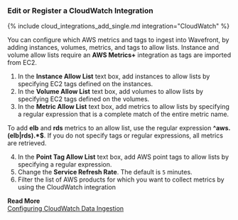 ### Edit or Register a CloudWatch Integration

{% include cloud_integrations_add_single.md integration="CloudWatch" %}

You can configure which AWS metrics and tags to ingest into Wavefront, by adding instances, volumes, metrics, and tags to allow lists. Instance and volume allow lists require an **AWS Metrics+** integration as tags are imported from EC2. 

1. In the **Instance Allow List** text box, add instances to allow lists by specifying EC2 tags defined on the instances. 
2. In the **Volume Allow List** text box, add volumes to allow lists by specifying EC2 tags defined on the volumes.
3. In the **Metric Allow List** text box, add metrics to allow lists by specifying a regular expression that is a complete match of the entire metric name. 

  To add **elb** and **rds** metrics to an allow list, use the regular expression **^aws\.(elb|rds).*$**. If you do not specify tags or regular expressions, all metrics are retrieved. 
  
4. In the **Point Tag Allow List** text box, add AWS point tags to allow lists by specifying a regular expression.
5. Change the **Service Refresh Rate**. The default is `5` minutes.
6. Filter the list of AWS products for which you want to collect metrics by using the CloudWatch integration

**Read More**<br />
[Configuring CloudWatch Data Ingestion](https://docs.wavefront.com/integrations_aws_metrics.html#configuring-cloudwatch-data-ingestion)
